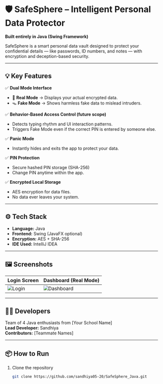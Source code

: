 # 🛡️ SafeSphere – Intelligent Personal Data Protector

**Built entirely in Java (Swing Framework)**

SafeSphere is a smart personal data vault designed to protect your confidential details — like passwords, ID numbers, and notes — with encryption and deception-based security.

---

## 💡 Key Features

✅ **Dual Mode Interface**
- 🔐 **Real Mode** → Displays your actual encrypted data.
- 🪤 **Fake Mode** → Shows harmless fake data to mislead intruders.

✅ **Behavior-Based Access Control (future scope)**
- Detects typing rhythm and UI interaction patterns.
- Triggers Fake Mode even if the correct PIN is entered by someone else.

✅ **Panic Mode**
- Instantly hides and exits the app to protect your data.

✅ **PIN Protection**
- Secure hashed PIN storage (SHA-256)
- Change PIN anytime within the app.

✅ **Encrypted Local Storage**
- AES encryption for data files.
- No data ever leaves your system.

---

## ⚙️ Tech Stack
- **Language:** Java  
- **Frontend:** Swing (JavaFX optional)  
- **Encryption:** AES + SHA-256  
- **IDE Used:** IntelliJ IDEA  

---

## 🖼️ Screenshots
| Login Screen | Dashboard (Real Mode) |
|---------------|------------------------|
| ![Login](lock.png) | ![Dashboard](lock.png) |

---

## 👩‍💻 Developers
Team of 4 Java enthusiasts from [Your School Name]  
**Lead Developer:** Sandhiya  
**Contributors:** [Teammate Names]

---

## 📦 How to Run
1. Clone the repository  
   ```bash
   git clone https://github.com/sandhiya05-20/SafeSphere_Java.git
